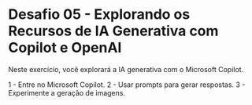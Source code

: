 # Desafio 05 - Explorando os Recursos de IA Generativa com Copilot e OpenAI

Neste exercício, você explorará a IA generativa com o Microsoft Copilot.

1 - Entre no Microsoft Copilot.
2 - Usar prompts para gerar respostas.
3 - Experimente a geração de imagens.

